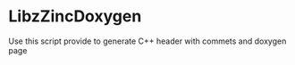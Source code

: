 LibzZincDoxygen
===============

Use this script provide to generate C++ header with commets and doxygen page
